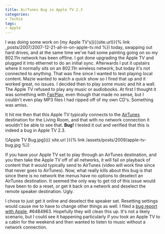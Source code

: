 ```yaml
---
title: AirTunes Bug in Apple TV 2.3
categories:
- Techie
tags:
- Apple
---
```


I was doing some work on [my Apple TV's]({{site.url}}{% link _posts/2007/2007-12-21-all-in-on-apple-tv.md %}) today, swapping out hard drives, and at the same time we've had some painting going on so my 802.11n network has been offline. I got done upgrading the Apple TV and plugged it into ethernet to do an initial sync. Afterwards I put it upstairs where it normally sits on an 802.11n wireless network, but today it's not connected to anything. That was fine since I wanted to test playing local content.
Mazie wanted to watch a quick show so I fired that up and it worked great, no issues. I decided then to play some music and hit a wall. The Apple TV refused to play any music or audiobooks. At first I thought it was something with [FairPlay](http://en.wikipedia.org/wiki/FairPlay), even though that made no sense, but I couldn't even play MP3 files I had ripped off of my own CD's. Something was amiss.

It hit me then that this Apple TV typically connects to the [AirTunes](http://en.wikipedia.org/wiki/AirTunes#AirTunes) destination for the Living Room, and that with no network connection it wouldn't be able to see that. **Bug!** I tested it out and verified that this is indeed a bug in Apple TV 2.3.

![Apple TV Bug.jpg]({{ site.url }}{% link /assets/posts/2009/apple-tv-bug.jpg %})

If you have your Apple TV set to play through an AirTunes destination, and you then take the Apple TV off of all networks, it will fail on playback of content that it would typically send to AirTunes (video will work fine since that never goes to AirTunes). Now, what really kills about this bug is that since there is no network the menus have no options to deselect an AirTunes destination. It seemed the only way to get rid of this issue would have been to do a reset, or get it back on a network and deselect the remote speaker destination. Ugly.

I chose to just get it online and deselect the speaker set. Resetting settings would cause me to have to change other things as well. I filed a [bug report with Apple](https://bugreport.apple.com/), #6484963. Hopefully they will clean this up. It's not a likely scenario, but I could see it happening particularly if you took an Apple TV to a cabin for the weekend and then wanted to listen to music without a network connection.
